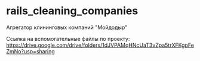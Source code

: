 # rails_cleaning_companies

Агрегатор клининговых компаний "Мойдодыр"
  
Ссылка на вспомогательные файлы по проекту: https://drive.google.com/drive/folders/1dJVPAMqHNcUaT3vZpa5trXFKgpFeZmNo?usp=sharing
